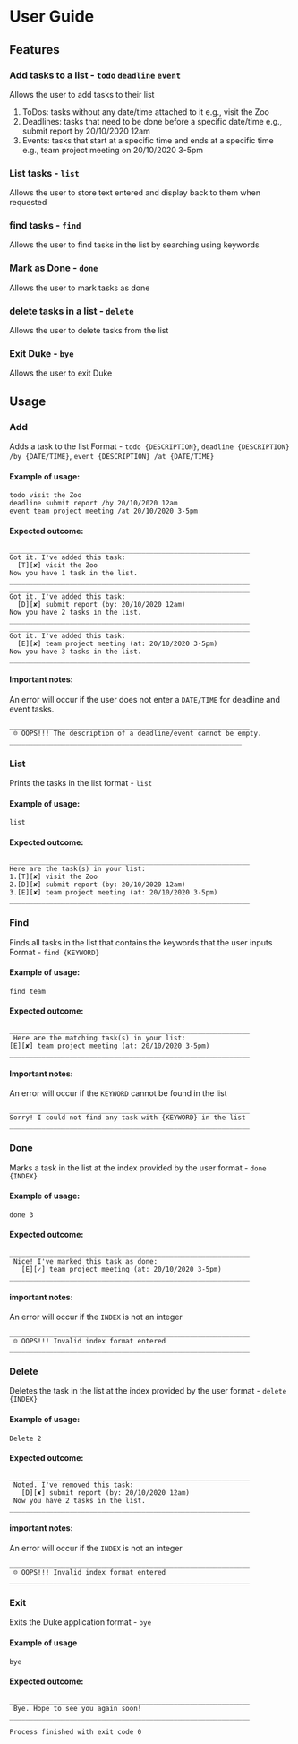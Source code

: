# User Guide

## Features 

### Add tasks to a list - `todo` `deadline` `event`
Allows the user to add tasks to their list
  1. ToDos: tasks without any date/time attached to it e.g., visit the Zoo
  2. Deadlines: tasks that need to be done before a specific date/time e.g., submit report by 20/10/2020 12am
  3. Events: tasks that start at a specific time and ends at a specific time e.g., team project meeting on 20/10/2020 3-5pm

### List tasks - `list`
Allows the user to store text entered and display back to them when requested

### find tasks - `find`
Allows the user to find tasks in the list by searching using keywords

### Mark as Done - `done`
Allows the user to mark tasks as done

### delete tasks in a list - `delete`
Allows the user to delete tasks from the list

### Exit Duke - `bye`
Allows the user to exit Duke

## Usage

### Add
Adds a task to the list
Format - `todo {DESCRIPTION}`, `deadline {DESCRIPTION} /by {DATE/TIME}`, `event {DESCRIPTION} /at {DATE/TIME}`

#### Example of usage: 
```
todo visit the Zoo
deadline submit report /by 20/10/2020 12am
event team project meeting /at 20/10/2020 3-5pm
```

#### Expected outcome:
```
____________________________________________________________
Got it. I've added this task:
  [T][✘] visit the Zoo
Now you have 1 task in the list.
____________________________________________________________
____________________________________________________________
Got it. I've added this task:
  [D][✘] submit report (by: 20/10/2020 12am)
Now you have 2 tasks in the list.
____________________________________________________________
____________________________________________________________
Got it. I've added this task:
  [E][✘] team project meeting (at: 20/10/2020 3-5pm)
Now you have 3 tasks in the list.
____________________________________________________________
```

#### Important notes:
An error will occur if the user does not enter a `DATE/TIME` for deadline and event tasks.
```
____________________________________________________________
 ☹ OOPS!!! The description of a deadline/event cannot be empty.
__________________________________________________________
```

### List
Prints the tasks in the list
format - `list`

#### Example of usage:
`list`

#### Expected outcome:
```
____________________________________________________________
Here are the task(s) in your list:
1.[T][✘] visit the Zoo
2.[D][✘] submit report (by: 20/10/2020 12am)
3.[E][✘] team project meeting (at: 20/10/2020 3-5pm)
____________________________________________________________
```

### Find
Finds all tasks in the list that contains the keywords that the user inputs
Format - `find {KEYWORD}`

#### Example of usage:
`find team`

#### Expected outcome:
```
____________________________________________________________
 Here are the matching task(s) in your list:
[E][✘] team project meeting (at: 20/10/2020 3-5pm)
____________________________________________________________
```
#### Important notes:
An error will occur if the `KEYWORD` cannot be found in the list
```
____________________________________________________________
Sorry! I could not find any task with {KEYWORD} in the list
____________________________________________________________
```
### Done
Marks a task in the list at the index provided by the user
format - `done {INDEX}`

#### Example of usage:
`done 3`

#### Expected outcome:
```
____________________________________________________________
 Nice! I've marked this task as done:
   [E][✓] team project meeting (at: 20/10/2020 3-5pm)
____________________________________________________________
```

#### important notes:
An error will occur if the `INDEX` is not an integer
```
____________________________________________________________
 ☹ OOPS!!! Invalid index format entered
____________________________________________________________
```

### Delete
Deletes the task in the list at the index provided by the user
format - `delete {INDEX}` 

#### Example of usage:
`Delete 2`

#### Expected outcome:
```
____________________________________________________________
 Noted. I've removed this task:
   [D][✘] submit report (by: 20/10/2020 12am)
 Now you have 2 tasks in the list.
____________________________________________________________
```

#### important notes:
An error will occur if the `INDEX` is not an integer
```
____________________________________________________________
 ☹ OOPS!!! Invalid index format entered
____________________________________________________________
```

### Exit
Exits the Duke application
format - `bye`

#### Example of usage
`bye`

#### Expected outcome:
```
____________________________________________________________
 Bye. Hope to see you again soon!
____________________________________________________________

Process finished with exit code 0
```
